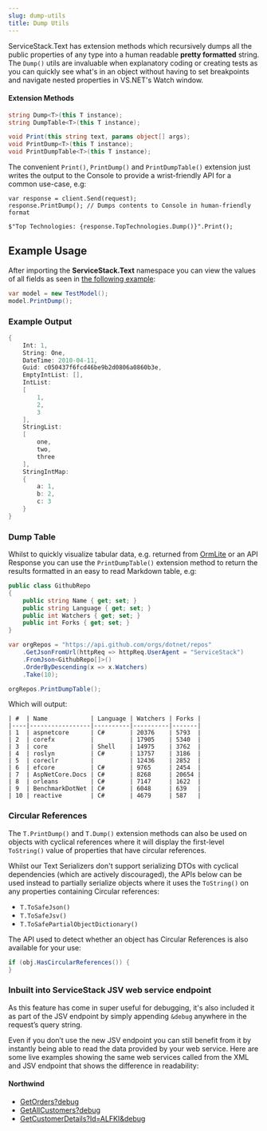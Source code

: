 ```yaml
---
slug: dump-utils
title: Dump Utils
---
```


ServiceStack.Text has extension methods which recursively dumps all the public properties of any type into a human readable **pretty formatted** string. The `Dump()` utils are invaluable when explanatory coding or creating tests as you can quickly see what's in an object without having to set breakpoints and navigate nested properties in VS.NET's Watch window.

#### Extension Methods

```csharp
string Dump<T>(this T instance);
string DumpTable<T>(this T instance);

void Print(this string text, params object[] args);
void PrintDump<T>(this T instance);
void PrintDumpTable<T>(this T instance);
```

The convenient `Print()`, `PrintDump()` and `PrintDumpTable()` extension just writes the output to the Console to provide a wrist-friendly API for a common use-case, e.g:

```
var response = client.Send(request);
response.PrintDump(); // Dumps contents to Console in human-friendly format

$"Top Technologies: {response.TopTechnologies.Dump()}".Print();
```

## Example Usage

After importing the **ServiceStack.Text** namespace you can view the values of all fields as seen in [the following example](https://github.com/ServiceStack/ServiceStack/blob/main/ServiceStack.Text/tests/ServiceStack.Text.Tests/Utils/JsvFormatterTests.cs):

```csharp
var model = new TestModel();
model.PrintDump();
```

### Example Output

```csharp
{
    Int: 1,
    String: One,
    DateTime: 2010-04-11,
    Guid: c050437f6fcd46be9b2d0806a0860b3e,
    EmptyIntList: [],
    IntList:
    [
        1,
        2,
        3
    ],
    StringList:
    [
        one,
        two,
        three
    ],
    StringIntMap:
    {
        a: 1,
        b: 2,
        c: 3
    }
}
```

### Dump Table

Whilst to quickly visualize tabular data, e.g. returned from [OrmLite](https://github.com/ServiceStack/ServiceStack.OrmLite) or an API Response
you can use the `PrintDumpTable()` extension method to return the results formatted in an easy to read Markdown table, e.g:

```csharp
public class GithubRepo
{
    public string Name { get; set; }
    public string Language { get; set; }
    public int Watchers { get; set; }
    public int Forks { get; set; }
}

var orgRepos = "https://api.github.com/orgs/dotnet/repos"
    .GetJsonFromUrl(httpReq => httpReq.UserAgent = "ServiceStack")
    .FromJson<GithubRepo[]>()
    .OrderByDescending(x => x.Watchers)
    .Take(10);

orgRepos.PrintDumpTable();
```

Which will output:

```
| #  | Name            | Language | Watchers | Forks |
|----|-----------------|----------|----------|-------|
| 1  | aspnetcore      | C#       | 20376    | 5793  |
| 2  | corefx          |          | 17905    | 5340  |
| 3  | core            | Shell    | 14975    | 3762  |
| 4  | roslyn          | C#       | 13757    | 3186  |
| 5  | coreclr         |          | 12436    | 2852  |
| 6  | efcore          | C#       | 9765     | 2454  |
| 7  | AspNetCore.Docs | C#       | 8268     | 20654 |
| 8  | orleans         | C#       | 7147     | 1622  |
| 9  | BenchmarkDotNet | C#       | 6048     | 639   |
| 10 | reactive        | C#       | 4679     | 587   |
```

### Circular References

The `T.PrintDump()` and `T.Dump()` extension methods can also be used on objects with cyclical references 
where it will display the first-level `ToString()` value of properties that have circular references.

Whilst our Text Serializers don't support serializing DTOs with cyclical dependencies (which are actively discouraged), 
the APIs below can be used instead to partially serialize objects where it uses the `ToString()` on any properties containing Circular references:

 - `T.ToSafeJson()`
 - `T.ToSafeJsv()`
 - `T.ToSafePartialObjectDictionary()`

The API used to detect whether an object has Circular References is also available for your use: 

```csharp
if (obj.HasCircularReferences()) {
}
```

### Inbuilt into ServiceStack JSV web service endpoint

As this feature has come in super useful for debugging, it's also included it as part of the JSV endpoint by simply appending `&debug` anywhere in the request’s query string. 

Even if you don’t use the new JSV endpoint you can still benefit from it by instantly being able to read the data provided by your web service. Here are some live examples showing the same web services called from the XML and JSV endpoint that shows the difference in readability:

#### Northwind

- [GetOrders?debug](https://northwind.netcore.io/jsv/reply/GetOrders?debug)
- [GetAllCustomers?debug](https://northwind.netcore.io/jsv/reply/GetAllCustomers?debug)
- [GetCustomerDetails?Id=ALFKI&debug](https://northwind.netcore.io/jsv/reply/GetCustomerDetails?Id=ALFKI&debug)
